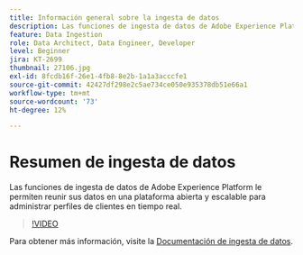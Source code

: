 ```yaml
---
title: Información general sobre la ingesta de datos
description: Las funciones de ingesta de datos de Adobe Experience Platform le permiten reunir sus datos en una plataforma abierta y escalable para administrar un perfil unificado.
feature: Data Ingestion
role: Data Architect, Data Engineer, Developer
level: Beginner
jira: KT-2699
thumbnail: 27106.jpg
exl-id: 8fcdb16f-26e1-4fb8-8e2b-1a1a3acccfe1
source-git-commit: 42427df298e2c5ae734ce050e935378db51e66a1
workflow-type: tm+mt
source-wordcount: '73'
ht-degree: 12%

---
```


# Resumen de ingesta de datos

Las funciones de ingesta de datos de Adobe Experience Platform le permiten reunir sus datos en una plataforma abierta y escalable para administrar perfiles de clientes en tiempo real.

>[!VIDEO](https://video.tv.adobe.com/v/27106?quality=12&learn=on)

Para obtener más información, visite la [Documentación de ingesta de datos](https://experienceleague.adobe.com/docs/experience-platform/ingestion/home.html?lang=es).
